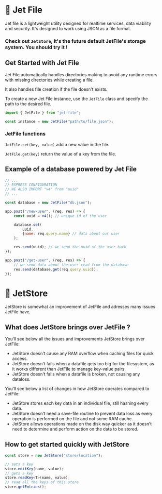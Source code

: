 # 🛫 Jet File
Jet file is a lightweight utility designed for realtime services, data viability and security. It's designed to work using JSON as a file format.

### Check out `JetStore`, it's the future default JetFile's storage system. You should try it !

## Get Started with Jet File
Jet File automatically handles directories making to avoid any runtime errors with missing directories while creating a file.

It also handles file creation if the file doesn't exists.

To create a new Jet File instance, use the `JetFile` class and specify the path to the desired file.

```javascript
import { JetFile } from "jet-file";

const instance = new JetFile("path/to/file.json");
```
### JetFile functions
`JetFile.set(key, value)` add a new value in the file.

`JetFile.get(key)` return the value of a key from the file.

## Example of a database powered by Jet File
```javascript
// ...
// EXPRESS CONFIGURATION
// WE ALSO IMPORT "v4" from "uuid"
// ...

const database = new JetFile("db.json");

app.post("/new-user", (req, res) => {
    const uuid = v4(); // unique id of the user

    database.set(
        uuid,
        {name: req.query.name} // data about our user
    );

    res.send(uuid); // we send the uuid of the user back
});

app.post("/get-user", (req, res) => {
    // we send data about the user read from the database
    res.send(database.get(req.query.uuid));
});

```

# 🏪 JetStore
JetStore is somewhat an improvement of JetFile and adresses many issues JetFile have.

## What does JetStore brings over JetFile ?
You'll see below all the issues and improvements JetStore brings over JetFile:
- JetStore doesn't cause any RAM overflow when caching files for quick access.
- JetStore doesn't fails when a datafile gets too big for the filesystem, as it works different than JetFile to manage key-value pairs.
- JetStore doesn't fails when a datafile is broken, not causing any dataloss.

You'll see below a list of changes in how JetStore operates compared to JetFile:
- JetStore stores each key data in an individual file, still hashing every data.
- JetStore doesn't need a save-file routine to prevent data loss as every operation is performed on the file and not some RAM cache.
- JetStore allows operations made on the disk way quicker as it doesn't need to determine and perform action on the data to be stored.

## How to get started quickly with JetStore
```typescript
const store = new JetStore("store/location");

// sets a key
store.editKey(name, value);
// gets a key
store.readKey<T>(name, value);
// read all the keys of this store
store.getEntries();
```
